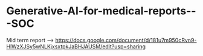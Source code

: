 # Generative-AI-for-medical-reports---SOC 
Mid term report --> https://docs.google.com/document/d/181u7m950cRvn9-HlWzXJSy5wNLKjxsxtpkJaBHJAUSM/edit?usp=sharing